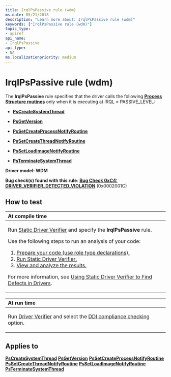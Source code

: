 ```yaml
---
title: IrqlPsPassive rule (wdm)
ms.date: 05/21/2018
description: "Learn more about: IrqlPsPassive rule (wdm)"
keywords: ["IrqlPsPassive rule (wdm)"]
topic_type:
- apiref
api_name:
- IrqlPsPassive
api_type:
- NA
ms.localizationpriority: medium
---
```


# IrqlPsPassive rule (wdm)


The **IrqlPsPassive** rule specifies that the driver calls the following [**Process Structure routines**](/windows-hardware/drivers/ddi/index) only when it is executing at IRQL = PASSIVE\_LEVEL:

-   [**PsCreateSystemThread**](/windows-hardware/drivers/ddi/wdm/nf-wdm-pscreatesystemthread)

-   [**PsGetVersion**](/windows-hardware/drivers/ddi/wdm/nf-wdm-psgetversion)

-   [**PsSetCreateProcessNotifyRoutine**](/windows-hardware/drivers/ddi/ntddk/nf-ntddk-pssetcreateprocessnotifyroutine)

-   [**PsSetCreateThreadNotifyRoutine**](/windows-hardware/drivers/ddi/ntddk/nf-ntddk-pssetcreatethreadnotifyroutine)

-   [**PsSetLoadImageNotifyRoutine**](/windows-hardware/drivers/ddi/ntddk/nf-ntddk-pssetloadimagenotifyroutine)

-   [**PsTerminateSystemThread**](/windows-hardware/drivers/ddi/wdm/nf-wdm-psterminatesystemthread)

**Driver model: WDM**

**Bug check(s) found with this rule**: [**Bug Check 0xC4: DRIVER\_VERIFIER\_DETECTED\_VIOLATION**](../debugger/bug-check-0xc4--driver-verifier-detected-violation.md) (0x0002001C)


How to test
-----------

<table>
<colgroup>
<col width="100%" />
</colgroup>
<thead>
<tr class="header">
<th align="left">At compile time</th>
</tr>
</thead>
<tbody>
<tr class="odd">
<td align="left"><p>Run <a href="/windows-hardware/drivers/devtest/static-driver-verifier" data-raw-source="[Static Driver Verifier](./static-driver-verifier.md)">Static Driver Verifier</a> and specify the <strong>IrqlPsPassive</strong> rule.</p>
Use the following steps to run an analysis of your code:
<ol>
<li><a href="/windows-hardware/drivers/devtest/using-static-driver-verifier-to-find-defects-in-drivers#preparing-your-source-code" data-raw-source="[Prepare your code (use role type declarations).](./using-static-driver-verifier-to-find-defects-in-drivers.md#preparing-your-source-code)">Prepare your code (use role type declarations).</a></li>
<li><a href="/windows-hardware/drivers/devtest/using-static-driver-verifier-to-find-defects-in-drivers#running-static-driver-verifier" data-raw-source="[Run Static Driver Verifier.](./using-static-driver-verifier-to-find-defects-in-drivers.md#running-static-driver-verifier)">Run Static Driver Verifier.</a></li>
<li><a href="/windows-hardware/drivers/devtest/using-static-driver-verifier-to-find-defects-in-drivers#viewing-and-analyzing-the-results" data-raw-source="[View and analyze the results.](./using-static-driver-verifier-to-find-defects-in-drivers.md#viewing-and-analyzing-the-results)">View and analyze the results.</a></li>
</ol>
<p>For more information, see <a href="/windows-hardware/drivers/devtest/using-static-driver-verifier-to-find-defects-in-drivers" data-raw-source="[Using Static Driver Verifier to Find Defects in Drivers](./using-static-driver-verifier-to-find-defects-in-drivers.md)">Using Static Driver Verifier to Find Defects in Drivers</a>.</p></td>
</tr>
</tbody>
</table>

<table>
<colgroup>
<col width="100%" />
</colgroup>
<thead>
<tr class="header">
<th align="left">At run time</th>
</tr>
</thead>
<tbody>
<tr class="odd">
<td align="left"><p>Run <a href="/windows-hardware/drivers/devtest/driver-verifier" data-raw-source="[Driver Verifier](./driver-verifier.md)">Driver Verifier</a> and select the <a href="/windows-hardware/drivers/devtest/ddi-compliance-checking" data-raw-source="[DDI compliance checking](./ddi-compliance-checking.md)">DDI compliance checking</a> option.</p></td>
</tr>
</tbody>
</table>

 

Applies to
----------

[**PsCreateSystemThread**](/windows-hardware/drivers/ddi/wdm/nf-wdm-pscreatesystemthread)
[**PsGetVersion**](/windows-hardware/drivers/ddi/wdm/nf-wdm-psgetversion)
[**PsSetCreateProcessNotifyRoutine**](/windows-hardware/drivers/ddi/ntddk/nf-ntddk-pssetcreateprocessnotifyroutine)
[**PsSetCreateThreadNotifyRoutine**](/windows-hardware/drivers/ddi/ntddk/nf-ntddk-pssetcreatethreadnotifyroutine)
[**PsSetLoadImageNotifyRoutine**](/windows-hardware/drivers/ddi/ntddk/nf-ntddk-pssetloadimagenotifyroutine)
[**PsTerminateSystemThread**](/windows-hardware/drivers/ddi/wdm/nf-wdm-psterminatesystemthread)

